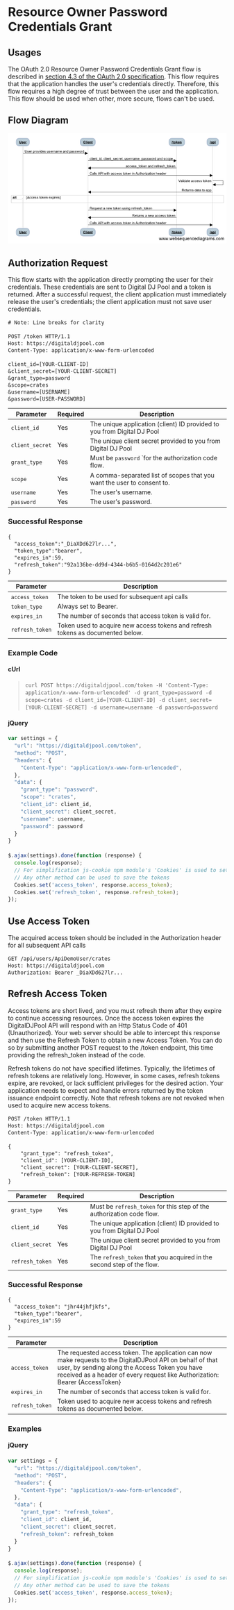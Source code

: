 # Resource Owner Password Credentials Grant

## Usages

The OAuth 2.0 Resource Owner Password Credentials Grant flow is described in [section 4.3 of the OAuth 2.0 specification](https://tools.ietf.org/html/rfc6749#section-4.3). This flow requires that the application handles the user's credentials directly. Therefore, this flow requires a high degree of trust between the user and the application. This flow should be used when other, more secure, flows can't be used. 

## Flow Diagram

<img src="./ResourceOwerPasswordCredentialsGrantDiagram.png" />

<!--
Flow Sequence:
User->Client: User provides username and password
Client->/token: client_id, client_secret, username, password and scope
/token->Client: access_token and refresh_token
Client->/api: Calls API with access token in Authorization header
/api->/api:Validate access token
/api->Client:Returns data to app
alt Access token expires
end
Client->/token: Request a new token using refresh_token
/token->Client: Returns a new access token
Client->/api:Calls API with access token in Authorization header
-->

## Authorization Request

This flow starts with the application directly prompting the user for their credentials. These credentials are sent to Digital DJ Pool and a token is returned. After a successful request, the client application must immediately release the user's credentials; the client application must not save user credentials.

```
# Note: Line breaks for clarity

POST /token HTTP/1.1
Host: https://digitaldjpool.com
Content-Type: application/x-www-form-urlencoded

client_id=[YOUR-CLIENT-ID]
&client_secret=[YOUR-CLIENT-SECRET]
&grant_type=password
&scope=crates
&username=[USERNAME]
&password=[USER-PASSWORD]
```

| Parameter       | Required | Description                                                             |
| --------------- | -------- | ----------------------------------------------------------------------- |
| `client_id`     | Yes      | The unique application (client) ID provided to you from Digital DJ Pool |
| `client_secret` | Yes      | The unique client secret provided to you from Digital DJ Pool           |
| `grant_type`    | Yes      | Must be `password` `for the authorization code flow.                    |
| `scope`         | Yes      | A comma-separated list of scopes that you want the user to consent to.  |
| `username`      | Yes      | The user's username.                                                    |
| `password`      | Yes      | The user's password.                                                    |

### Successful Response

```
{
  "access_token":"_DiaXDd627lr...",
  "token_type":"bearer",
  "expires_in":59,
  "refresh_token":"92a136be-dd9d-4344-b6b5-0164d2c201e6"
}
```

| Parameter       | Description                                                                     |
| --------------- | ------------------------------------------------------------------------------- |
| `access_token`  | The token to be used for subsequent api calls                                   |
| `token_type`    | Always set to Bearer.                                                           |
| `expires_in`    | The number of seconds that access token is valid for.                           |
| `refresh_token` | Token used to acquire new access tokens and refresh tokens as documented below. |

### Example Code

#### cUrl
> `curl POST https://digitaldjpool.com/token -H 'Content-Type: application/x-www-form-urlencoded' -d grant_type=password -d scope=crates -d client_id=[YOUR-CLIENT-ID] -d client_secret=[YOUR-CLIENT-SECRET] -d username=username -d password=password`

#### jQuery

```javascript
var settings = {
  "url": "https://digitaldjpool.com/token",
  "method": "POST",
  "headers": {
    "Content-Type": "application/x-www-form-urlencoded",
  },
  "data": {
    "grant_type": "password",
    "scope": "crates",
    "client_id": client_id,
    "client_secret": client_secret,
    "username": username,
    "password": password
  }
}

$.ajax(settings).done(function (response) {
  console.log(response);
  // For simplification js-cookie npm module's 'Cookies' is used to set the cookies.
  // Any other method can be used to save the tokens
  Cookies.set('access_token', response.access_token);
  Cookies.set('refresh_token', response.refresh_token);
});
```

## Use Access Token

The acquired access token should be included in the Authorization header for all subsequent API calls

```
GET /api/users/ApiDemoUser/crates
Host: https://digitaldjpool.com
Authorization: Bearer _DiaXDd627lr...
```

## Refresh Access Token

Access tokens are short lived, and you must refresh them after they expire to continue accessing resources. Once the access token expires the DigitalDJPool API will respond with an Http Status Code of 401 (Unauthorized). Your web server should be able to intercept this response and then use the Refresh Token to obtain a new Access Token. You can do so by submitting another POST request to the /token endpoint, this time providing the refresh_token instead of the code. 

Refresh tokens do not have specified lifetimes. Typically, the lifetimes of refresh tokens are relatively long. However, in some cases, refresh tokens expire, are revoked, or lack sufficient privileges for the desired action. Your application needs to expect and handle errors returned by the token issuance endpoint correctly. Note that refresh tokens are not revoked when used to acquire new access tokens.

```
POST /token HTTP/1.1
Host: https://digitaldjpool.com
Content-Type: application/x-www-form-urlencoded

{
    "grant_type": "refresh_token",
    "client_id": [YOUR-CLIENT-ID],
    "client_secret": [YOUR-CLIENT-SECRET],
    "refresh_token": [YOUR-REFRESH-TOKEN]
}
```

| Parameter       | Required | Description                                                             |
| --------------- | -------- | ----------------------------------------------------------------------- |
| `grant_type`    | Yes      | Must be `refresh_token` for this step of the authorization code flow.   |
| `client_id`     | Yes      | The unique application (client) ID provided to you from Digital DJ Pool |
| `client_secret` | Yes      | The unique client secret provided to you from Digital DJ Pool           |
| `refresh_token` | Yes      | The `refresh_token` that you acquired in the second step of the flow.   |

### Successful Response

```
{
  "access_token": "jhr44jhfjkfs",
  "token_type":"bearer",
  "expires_in":59
}
```

| Parameter       | Description                                                                                                                                                                                                                                  |
| --------------- | -------------------------------------------------------------------------------------------------------------------------------------------------------------------------------------------------------------------------------------------- |
| `access_token`  | The requested access token. The application can now make requests to the DigitalDJPool API on behalf of that user, by sending along the Access Token you have received as a header of every request like Authorization: Bearer {AccessToken} |
| `expires_in`    | The number of seconds that access token is valid for.                                                                                                                                                                                        |
| `refresh_token` | Token used to acquire new access tokens and refresh tokens as documented below.                                                                                                                                                              |

### Examples

#### jQuery

```javascript
var settings = {
  "url": "https://digitaldjpool.com/token",
  "method": "POST",
  "headers": {
    "Content-Type": "application/x-www-form-urlencoded",
  },
  "data": {
    "grant_type": "refresh_token",
    "client_id": client_id,
    "client_secret": client_secret,
    "refresh_token": refresh_token
  }
}

$.ajax(settings).done(function (response) {
  console.log(response);
  // For simplification js-cookie npm module's 'Cookies' is used to set the cookies.
  // Any other method can be used to save the tokens
  Cookies.set('access_token', response.access_token);
});
```
